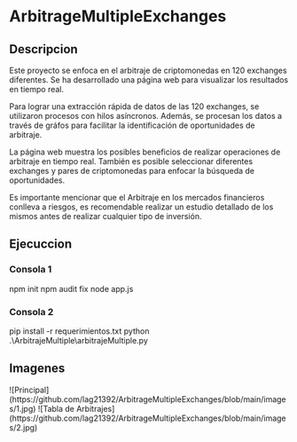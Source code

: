 <h1>ArbitrageMultipleExchanges</h1>

<h2>Descripcion</h2>
Este proyecto se enfoca en el arbitraje de criptomonedas en 120 exchanges diferentes. Se ha desarrollado una página web para visualizar los resultados en tiempo real.

Para lograr una extracción rápida de datos de las 120 exchanges, se utilizaron procesos con hilos asíncronos. Además, se procesan los datos a través de gráfos para facilitar la identificación de oportunidades de arbitraje.

La página web muestra los posibles beneficios de realizar operaciones de arbitraje en tiempo real. También es posible seleccionar diferentes exchanges y pares de criptomonedas para enfocar la búsqueda de oportunidades.

Es importante mencionar que el Arbitraje en los mercados financieros conlleva a riesgos, es recomendable realizar un estudio detallado de los mismos antes de realizar cualquier tipo de inversión.
<h2>Ejecuccion</h2>
<h3>Consola 1</h3>
npm init
npm audit fix
node app.js
<h3>Consola 2</h3>
pip install -r requerimientos.txt
python .\ArbitrajeMultiple\arbitrajeMultiple.py 
<h2>Imagenes</h2>
![Principal](https://github.com/lag21392/ArbitrageMultipleExchanges/blob/main/images/1.jpg)
![Tabla de Arbitrajes](https://github.com/lag21392/ArbitrageMultipleExchanges/blob/main/images/2.jpg)
